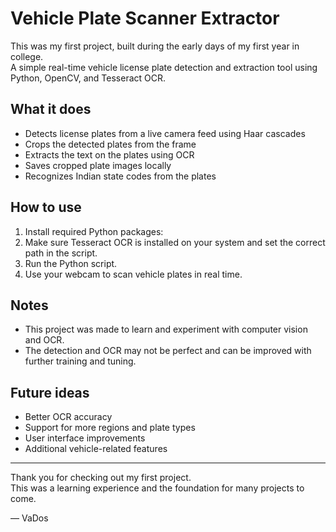 # Vehicle Plate Scanner Extractor

This was my first project, built during the early days of my first year in college.  
A simple real-time vehicle license plate detection and extraction tool using Python, OpenCV, and Tesseract OCR.

## What it does

- Detects license plates from a live camera feed using Haar cascades  
- Crops the detected plates from the frame  
- Extracts the text on the plates using OCR  
- Saves cropped plate images locally  
- Recognizes Indian state codes from the plates  

## How to use

1. Install required Python packages:
2. Make sure Tesseract OCR is installed on your system and set the correct path in the script.  
3. Run the Python script.  
4. Use your webcam to scan vehicle plates in real time.

## Notes

- This project was made to learn and experiment with computer vision and OCR.  
- The detection and OCR may not be perfect and can be improved with further training and tuning.

## Future ideas

- Better OCR accuracy  
- Support for more regions and plate types  
- User interface improvements  
- Additional vehicle-related features

---

Thank you for checking out my first project.  
This was a learning experience and the foundation for many projects to come.

— VaDos
